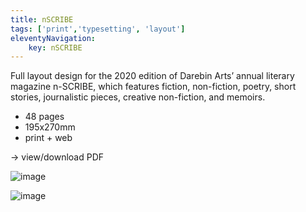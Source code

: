 ```yaml
---
title: nSCRIBE
tags: ['print','typesetting', 'layout']
eleventyNavigation:
	key: nSCRIBE
---
```


Full layout design for the 2020 edition of Darebin Arts’ annual literary magazine n-SCRIBE, which features fiction, non-fiction, poetry, short stories, journalistic pieces, creative non-fiction, and memoirs. 

- 48 pages
- 195x270mm
- print + web

→ view/download PDF

![image](/img/nscribe_1.png)

![image](/img/nscribe_2.png)